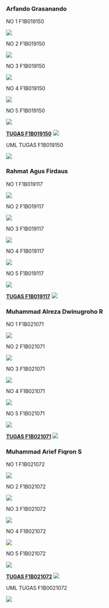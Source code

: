 <h3>Arfando Grasanando</h3>
<p>NO 1 F1B019150</p>
<img src="https://raw.githubusercontent.com/arfando27/P1-Kelompok-1/main/SCREENSHOOT/P1no1_F1B019150.png">
<p></p>
<p>NO 2 F1B019150</p>
<img src="https://raw.githubusercontent.com/arfando27/P1-Kelompok-1/main/SCREENSHOOT/P1no2_F1B019150.png">
<p></p>
<p>NO 3 F1B019150</p>
<img src="https://raw.githubusercontent.com/arfando27/P1-Kelompok-1/main/SCREENSHOOT/P1no3_F1B019150.png">
<p></p>
<p>NO 4 F1B019150</p>
<img src="https://raw.githubusercontent.com/arfando27/P1-Kelompok-1/main/SCREENSHOOT/P1no4_F1B019150.png">
<p></p>
<p>NO 5 F1B019150</p>
<img src="https://raw.githubusercontent.com/arfando27/P1-Kelompok-1/main/SCREENSHOOT/P1no5_F1B019150.png">
<p></p>
<b><ins>TUGAS F1B019150</ins></b>
<img src="https://raw.githubusercontent.com/arfando27/P1-Kelompok-1/main/SCREENSHOOT/P1tugas_F1B019150.png">
<p></p>
<p>UML TUGAS F1B019150</p>
<img src="https://raw.githubusercontent.com/arfando27/P1-Kelompok-1/main/SCREENSHOOT/UML_TUGAS_F1B019150.png">
<p></p>

<h3>Rahmat Agus Firdaus</h3>
<p>NO 1 F1B019117</p>
<img src="https://raw.githubusercontent.com/arfando27/P1-Kelompok-1/main/SCREENSHOOT/P1no1_F1B019117.png">
<p></p>
<p>NO 2 F1B019117</p>
<img src="https://raw.githubusercontent.com/arfando27/P1-Kelompok-1/main/SCREENSHOOT/P1no2_F1B019117.png">
<p></p>
<p>NO 3 F1B019117</p>
<img src="https://raw.githubusercontent.com/arfando27/P1-Kelompok-1/main/SCREENSHOOT/P1no3_F1B019117.png">
<p></p>
<p>NO 4 F1B019117</p>
<img src="https://raw.githubusercontent.com/arfando27/P1-Kelompok-1/main/SCREENSHOOT/P1no4_F1B019117.png">
<p></p>
<p>NO 5 F1B019117</p>
<img src="https://raw.githubusercontent.com/arfando27/P1-Kelompok-1/main/SCREENSHOOT/P1no5_F1B019117.png">
<p></p>

<b><ins>TUGAS F1B019117</ins></b>
<img src="https://raw.githubusercontent.com/arfando27/P1-Kelompok-1/main/SCREENSHOOT/P1Tugas_F1B019117.png">
<p></p>

<h3>Muhammad Alreza Dwinugroho R</h3>
<p>NO 1 F1B021071</p>
<img src="https://raw.githubusercontent.com/arfando27/P1-Kelompok-1/main/SCREENSHOOT/P1nomor1_F1B021071.png">
<p></p>
<p>NO 2 F1B021071</p>
<p></p>
<img src="https://raw.githubusercontent.com/arfando27/P1-Kelompok-1/main/SCREENSHOOT/P1nomor2_F1B021071.png">
<p></p>
<p>NO 3 F1B021071</p>
<p></p>
<img src="https://raw.githubusercontent.com/arfando27/P1-Kelompok-1/main/SCREENSHOOT/P1nomor3_F1B021071.png">
<p></p>
<p>NO 4 F1B021071</p>
<p></p>
<img src="https://raw.githubusercontent.com/arfando27/P1-Kelompok-1/main/SCREENSHOOT/P1nomor4_F1B021071.png">
<p></p>
<p>NO 5 F1B021071</p>
<p></p>
<img src="https://raw.githubusercontent.com/arfando27/P1-Kelompok-1/main/SCREENSHOOT/P1nomor5_F1B021071.png">
<p></p>
<b><ins>TUGAS F1B021071</ins></b>
<img src="https://raw.githubusercontent.com/arfando27/P1-Kelompok-1/main/SCREENSHOOT/tugasp1_F1B021071.png">
<p></p>



<h3>Muhammad Arief Fiqron S</h3>
<p>NO 1 F1B021072</p>
<p></p>
<img src="https://raw.githubusercontent.com/arfando27/P1-Kelompok-1/main/SCREENSHOOT/p1no1_F1B021072.png">
<p></p>
<p>NO 2 F1B021072</p>
<p></p>
<img src="https://raw.githubusercontent.com/arfando27/P1-Kelompok-1/main/SCREENSHOOT/p1no2_F1B021072.png">
<p></p>
<p>NO 3 F1B021072</p>
<p></p>
<img src="https://raw.githubusercontent.com/arfando27/P1-Kelompok-1/main/SCREENSHOOT/p1no3_F1B021072.png">
<p></p>
<p>NO 4 F1B021072</p>
<p></p>
<img src="https://raw.githubusercontent.com/arfando27/P1-Kelompok-1/main/SCREENSHOOT/p1no4_F1B021072.png">
<p></p>
<p>NO 5 F1B021072</p>
<p></p>
<img src="https://raw.githubusercontent.com/arfando27/P1-Kelompok-1/main/SCREENSHOOT/p1no5_F1B021072.png">
<p></p>
<b><ins>TUGAS F1B021072</ins></b>
<img src="https://raw.githubusercontent.com/arfando27/P1-Kelompok-1/main/SCREENSHOOT/P1tugas_F1B021072.png">
<p></p>
<p>UML TUGAS F1B0021072</p>
<img src="https://raw.githubusercontent.com/arfando27/P1-Kelompok-1/main/SCREENSHOOT/UML_TUGAS_F1B0021072.png">
<p></p>


